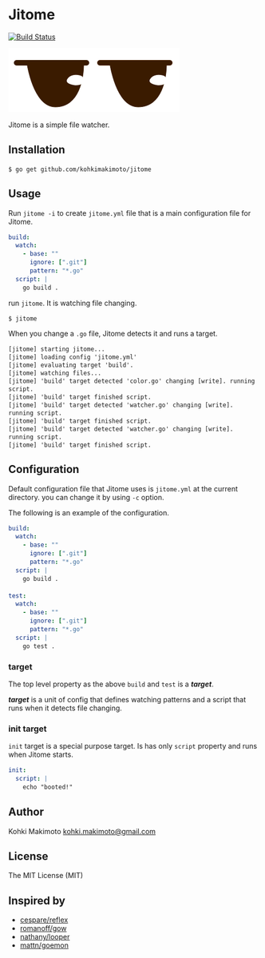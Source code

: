 # Jitome

[![Build Status](https://travis-ci.org/kohkimakimoto/jitome.svg?branch=master)](https://travis-ci.org/kohkimakimoto/jitome)

![logo.png](logo.png)

Jitome is a simple file watcher.

## Installation

```
$ go get github.com/kohkimakimoto/jitome
```

## Usage

Run `jitome -i` to create `jitome.yml` file that is a main configuration file for Jitome.

```yaml
build:
  watch:
    - base: ""
      ignore: [".git"]
      pattern: "*.go"
  script: |
    go build .
```

run `jitome`. It is watching file changing.

```
$ jitome
```

When you change a `.go` file, Jitome detects it and runs a target.

```
[jitome] starting jitome...
[jitome] loading config 'jitome.yml'
[jitome] evaluating target 'build'.
[jitome] watching files...
[jitome] 'build' target detected 'color.go' changing [write]. running script.
[jitome] 'build' target finished script.
[jitome] 'build' target detected 'watcher.go' changing [write]. running script.
[jitome] 'build' target finished script.
[jitome] 'build' target detected 'watcher.go' changing [write]. running script.
[jitome] 'build' target finished script.
```

## Configuration

Default configuration file that Jitome uses is `jitome.yml` at the current directory. you can change it by using `-c` option.

The following is an example of the configuration.

```yaml
build:
  watch:
    - base: ""
      ignore: [".git"]
      pattern: "*.go"
  script: |
    go build .

test:
  watch:
    - base: ""
      ignore: [".git"]
      pattern: "*.go"
  script: |
    go test .
```

### target

The top level property as the above `build` and `test` is a ***target***.

***target*** is a unit of config that defines watching patterns and a script that runs when it detects file changing.

### init target

`init` target is a special purpose target.
Is has only `script` property and runs when Jitome starts.

```yaml
init:
  script: |
    echo "booted!"

```

## Author

Kohki Makimoto <kohki.makimoto@gmail.com>

## License

The MIT License (MIT)

## Inspired by

* [cespare/reflex](https://github.com/cespare/reflex)
* [romanoff/gow](https://github.com/romanoff/gow)
* [nathany/looper](https://github.com/nathany/looper)
* [mattn/goemon](https://github.com/mattn/goemon)
